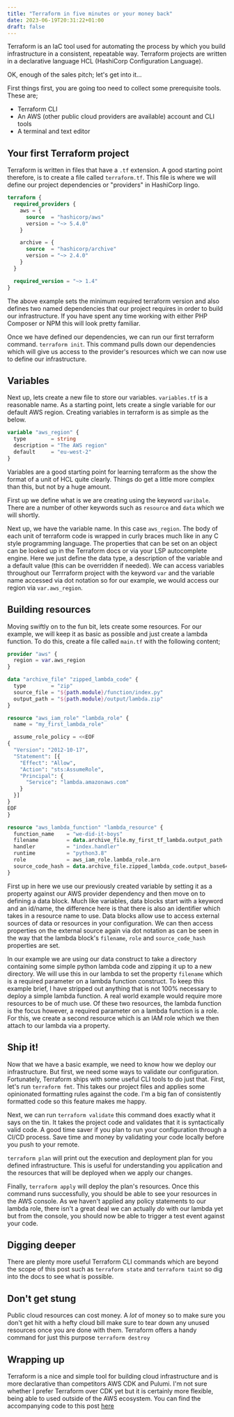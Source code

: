 ```yaml
---
title: "Terraform in five minutes or your money back"
date: 2023-06-19T20:31:22+01:00
draft: false
---
```


Terraform is an IaC tool used for automating the process by which you build infrastructure in a consistent, repeatable way. Terraform projects
are written in a declarative language HCL (HashiCorp Configuration Language).

OK, enough of the sales pitch; let's get into it...

First things first, you are going too need to collect some prerequisite tools. These are;

- Terraform CLI
- An AWS (other public cloud providers are available) account and CLI tools
- A terminal and text editor

## Your first Terraform project

Terraform is written in files that have a `.tf` extension. A good starting point therefore, is to create a file called `terraform.tf`.
This file is where we will define our project dependencies or "providers" in HashiCorp lingo.

```tf
terraform {
  required_providers {
    aws = {
      source  = "hashicorp/aws"
      version = "~> 5.4.0"
    }

    archive = {
      source  = "hashicorp/archive"
      version = "~> 2.4.0"
    }
  }

  required_version = "~> 1.4"
}
```

The above example sets the minimum required terraform version and also defines two named dependencies that our project requires in order to
build our infrastructure. If you have spent any time working with either PHP Composer or NPM this will look pretty familiar.

Once we have defined our dependencies, we can run our first terraform command. `terraform init`. This command pulls down our dependencies which
will give us access to the provider's resources which we can now use to define our infrastructure.

## Variables

Next up, lets create a new file to store our variables. `variables.tf` is a reasonable name. As a starting point, lets create a single variable
for our default AWS region. Creating variables in terraform is as simple as the below.

```tf
variable "aws_region" {
  type        = string
  description = "The AWS region"
  default     = "eu-west-2"
}
```

Variables are a good starting point for learning terraform as the show the format of a unit of HCL quite clearly. Things do get a little more
complex than this, but not by a huge amount.

First up we define what is we are creating using the keyword `varibale`. There are a number of other keywords such as `resource` and `data`
which we will shortly.

Next up, we have the variable name. In this case `aws_region`. The body of each unit of terraform code is wrapped in curly braces much like in any
C style programming language. The properties that can be set on an object can be looked up in the Terraform docs or via your LSP autocomplete engine.
Here we just define the data type, a description of the variable and a default value (this can be overridden if needed). We can access variables
throughout our Terrraform project with the keyword `var` and the variable name accessed via dot notation so for our example, we would
access our region via `var.aws_region`.

## Building resources

Moving swiftly on to the fun bit, lets create some resources. For our example, we will keep it as basic as possible and just create a lambda 
function. To do this, create a file called `main.tf` with the following content;

```tf
provider "aws" {
  region = var.aws_region
}

data "archive_file" "zipped_lambda_code" {
  type        = "zip"
  source_file = "${path.module}/function/index.py"
  output_path = "${path.module}/output/lambda.zip"
}

resource "aws_iam_role" "lambda_role" {
  name = "my_first_lambda_role"

  assume_role_policy = <<EOF
{
  "Version": "2012-10-17",
  "Statement": [{
    "Effect": "Allow",
    "Action": "sts:AssumeRole",
    "Principal": {
      "Service": "lambda.amazonaws.com"
    }
  }]
}
EOF
}

resource "aws_lambda_function" "lambda_resource" {
  function_name    = "we-did-it-boys"
  filename         = data.archive_file.my_first_tf_lambda.output_path
  handler          = "index.handler"
  runtime          = "python3.8"
  role             = aws_iam_role.lambda_role.arn
  source_code_hash = data.archive_file.zipped_lambda_code.output_base64sha256
}
```

First up in here we use our previously created variable by setting it as a property against our AWS provider dependency and then move on to
defining a data block. Much like variables, data blocks start with a keyword and an id/name, the difference here is that there is also an 
identifier which takes in a resource name to use. Data blocks allow use to access external sources of data or resources in your configuration.
We can then access properties on the external source again via dot notation as can be seen in the way that the lambda block's `filename`, `role` and
`source_code_hash` properties are set.

In our example we are using our data construct to take a directory containing some simple python lambda code and zipping it up to a new directory.
We will use this in our lambda to set the property `filename` which is a required parameter on a lambda function construct. To keep this example
brief, I have stripped out anything that is not 100% necessary to deploy a simple lambda function. A real world example would require more resources
to be of much use. Of these two resources, the lambda function is the focus however, a required parameter on a lambda function is a role.
For this, we create a second resource which is an IAM role which we then attach to our lambda via a property.

## Ship it! 

Now that we have a basic example, we need to know how we deploy our infrastructure. But first, we need some ways to validate our configuration.
Fortunately, Terraform ships with some useful CLI tools to do just that. First, let's run `terraform fmt`. This takes our project files and 
applies some opinionated formatting rules against the code. I'm a big fan of consistently formatted code so this feature makes me happy. 

Next, we can run `terraform validate` this command does exactly what it says on the tin. It takes the project code and validates that 
it is syntactically valid code. A good time saver if you plan to run your configuration through a CI/CD process. Save time and money by validating your 
code locally before you push to your remote.

`terraform plan` will print out the execution and deployment plan for you defined infrastructure. This is useful for understanding you application
and the resources that will be deployed when we apply our changes.

Finally, `terraform apply` will deploy the plan's resources. Once this command runs successfully, you should be able to see your resources
in the AWS console. As we haven't applied any policy statements to our lambda role, there isn't a great deal we can actually _do_ with 
our lambda yet but from the console, you should now be able to trigger a test event against your code.

## Digging deeper

There are plenty more useful Terraform CLI commands which are beyond the scope of this post such as `terraform state` and `terraform taint`
so dig into the docs to see what is possible.

## Don't get stung

Public cloud resources can cost money. A _lot_ of money so to make sure you don't get hit with a hefty cloud bill make sure to tear down any 
unused resources once you are done with them. Terraform offers a handy command for just this purpose `terraform destroy`

## Wrapping up

Terraform is a nice and simple tool for building cloud infrastructure and is more declarative than competitors AWS CDK and Pulumi. I'm not sure 
whether I prefer Terraform over CDK yet but it is certainly more flexible, being able to used outside of the AWS ecosystem. You can find the 
accompanying code to this post [here](https://github.com/theoboldalex/terraform_in_5_mins)
